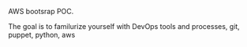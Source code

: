 AWS bootsrap POC.

The goal is to familurize yourself with DevOps tools and processes, git, puppet, python, aws


